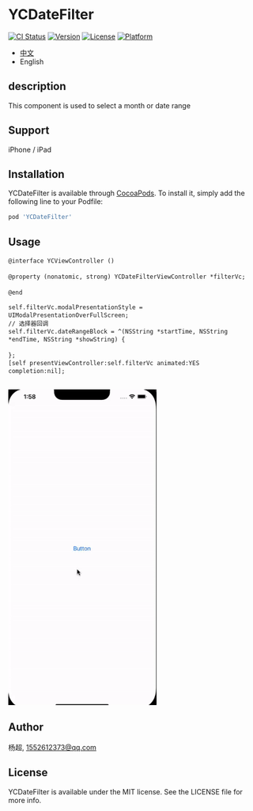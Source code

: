 # YCDateFilter

[![CI Status](https://img.shields.io/travis/杨超/YCDateFilter.svg?style=flat)](https://travis-ci.org/杨超/YCDateFilter)
[![Version](https://img.shields.io/cocoapods/v/YCDateFilter.svg?style=flat)](https://cocoapods.org/pods/YCDateFilter)
[![License](https://img.shields.io/cocoapods/l/YCDateFilter.svg?style=flat)](https://cocoapods.org/pods/YCDateFilter)
[![Platform](https://img.shields.io/cocoapods/p/YCDateFilter.svg?style=flat)](https://cocoapods.org/pods/YCDateFilter)


- [中文](../README.md)
- English


## description
This component is used to select a month or date range

## Support
iPhone / iPad


## Installation

YCDateFilter is available through [CocoaPods](https://cocoapods.org). To install
it, simply add the following line to your Podfile:


```ruby
pod 'YCDateFilter'
```

## Usage

```
@interface YCViewController ()

@property (nonatomic, strong) YCDateFilterViewController *filterVc;

@end
```

```
self.filterVc.modalPresentationStyle = UIModalPresentationOverFullScreen;
// 选择器回调
self.filterVc.dateRangeBlock = ^(NSString *startTime, NSString *endTime, NSString *showString) {
    
};
[self presentViewController:self.filterVc animated:YES completion:nil];
    
```

<img src="../Example/YCDateFilter/demo.gif" width="300" height="639" alt="示例gif">

## Author

杨超, 1552612373@qq.com

## License

YCDateFilter is available under the MIT license. See the LICENSE file for more info.
